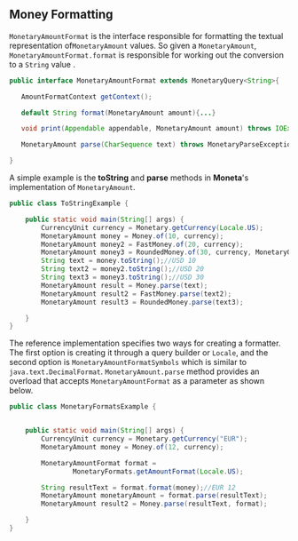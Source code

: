 ## Money Formatting

`MonetaryAmountFormat` is the interface responsible for formatting the textual representation  of`MonetaryAmount` values. So given a `MonetaryAmount`, `MonetaryAmountFormat.format` is responsible for working out the conversion to a `String` value .

```java
public interface MonetaryAmountFormat extends MonetaryQuery<String>{

   AmountFormatContext getContext();

   default String format(MonetaryAmount amount){...}

   void print(Appendable appendable, MonetaryAmount amount) throws IOException;

   MonetaryAmount parse(CharSequence text) throws MonetaryParseException;

}
```

A simple example is the **toString** and **parse** methods in **Moneta**'s implementation of `MonetaryAmount`.


```java
public class ToStringExample {

    public static void main(String[] args) {
        CurrencyUnit currency = Monetary.getCurrency(Locale.US);
        MonetaryAmount money = Money.of(10, currency);
        MonetaryAmount money2 = FastMoney.of(20, currency);
        MonetaryAmount money3 = RoundedMoney.of(30, currency, MonetaryOperators.rounding());
        String text = money.toString();//USD 10
        String text2 = money2.toString();//USD 20
        String text3 = money3.toString();//USD 30
        MonetaryAmount result = Money.parse(text);
        MonetaryAmount result2 = FastMoney.parse(text2);
        MonetaryAmount result3 = RoundedMoney.parse(text3);

    }
}
```

The reference implementation specifies two ways for creating a formatter. The first option is  creating it through a query builder or `Locale`, and the second option is `MonetaryAmountFormatSymbols` which is similar to `java.text.DecimalFormat`. `MonetaryAmount.parse` method provides an overload that accepts `MonetaryAmountFormat` as a parameter as shown below. 


```java
public class MonetaryFormatsExample {


    public static void main(String[] args) {
        CurrencyUnit currency = Monetary.getCurrency("EUR");
        MonetaryAmount money = Money.of(12, currency);

        MonetaryAmountFormat format =
                MonetaryFormats.getAmountFormat(Locale.US);

        String resultText = format.format(money);//EUR 12
        MonetaryAmount monetaryAmount = format.parse(resultText);
        MonetaryAmount result2 = Money.parse(resultText, format);

    }
}
```